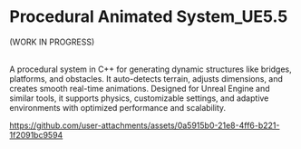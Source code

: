 # Procedural Animated System_UE5.5
 
(WORK IN PROGRESS)
</BR>
</BR>

A procedural system in C++ for generating dynamic structures like bridges, platforms, and obstacles. It auto-detects terrain, adjusts dimensions, and creates smooth real-time animations. Designed for Unreal Engine and similar tools, it supports physics, customizable settings, and adaptive environments with optimized performance and scalability.



https://github.com/user-attachments/assets/0a5915b0-21e8-4ff6-b221-1f2091bc9594

